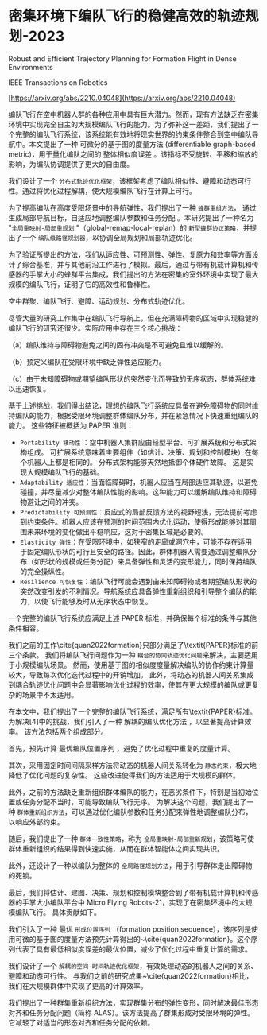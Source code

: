 # 密集环境下编队飞行的稳健高效的轨迹规划-2023

Robust and Efficient Trajectory Planning for Formation Flight in Dense Environments

IEEE Transactions on Robotics

[https://arxiv.org/abs/2210.04048](https://arxiv.org/abs/2210.04048)

编队飞行在空中机器人群的各种应用中具有巨大潜力。然而，现有方法缺乏在密集环境中实现完全自主的大规模编队飞行的能力。为了弥补这一差距，我们提出了一个完整的编队飞行系统，该系统能有效地将现实世界的约束条件整合到空中编队导航中。本文提出了一种 可微分的基于图的度量方法 (differentiable graph-based metric)，用于量化编队之间的 整体相似度误差 。该指标不受旋转、平移和缩放的影响，为编队协调提供了更大的自由度。

我们设计了一个 `分布式轨迹优化框架`，该框架考虑了编队相似性、避障和动态可行性。通过将优化过程解耦，使大规模编队飞行在计算上可行。

为了提高编队在高度受限场景中的导航弹性，我们提出了一种 `蜂群重组方法`， 通过生成局部导航目标，自适应地调整编队参数和任务分配 。本研究提出了一种名为 "`全局重映射-局部重规划` "（global-remap-local-replan）的 `新型蜂群协议策略`，并提出了一个 `编队级路径规划器`，以协调全局规划和局部轨迹优化。

为了验证所提出的方法，我们从适应性、可预测性、弹性、复原力和效率等方面设计了综合基准，并与其他前沿工作进行了模拟。最后，通过与带有机载计算机和传感器的手掌大小的蜂群平台集成，我们提出的方法在密集的室外环境中实现了最大规模的编队飞行，证明了它的高效性和鲁棒性。

空中群聚、编队飞行、避障、运动规划、分布式轨迹优化。

尽管大量的研究工作集中在编队飞行导航上，但在充满障碍物的区域中实现稳健的编队飞行的研究还很少。实际应用中存在三个核心挑战：

（a）编队维持与障碍物避免之间的固有冲突是不可避免且难以缓解的。

（b）预定义编队在受限环境中缺乏弹性适应能力。

（c）由于未知障碍物或期望编队形状的突然变化而导致的无序状态，群体系统难以迅速恢复。

基于上述挑战，我们得出结论，理想的编队飞行系统应具备在避免障碍物的同时维持编队的能力，根据受限环境调整群体编队分布，并在紧急情况下快速重组编队的能力。 这些特征被概括为 PAPER 准则：

- `Portability 移动性` ：空中机器人集群应由轻型平台、可扩展系统和分布式架构组成。 可扩展系统意味着主要组件（如估计、决策、规划和控制模块）在每个机器人上都是相同的。 分布式架构能够天然地抵御个体硬件故障。 这是实现大规模编队飞行的基础。
- `Adaptability 适应性`：当面临障碍时，机器人应当在局部适应其轨迹，以避免碰撞，并尽量减少对整体编队性能的影响。这种能力可以缓解编队维持和障碍物避让之间的冲突。
- `Predictability 可预测性`：反应式的局部反馈方法的视野短浅，无法提前考虑到约束条件。机器人应该在预测的时间范围内优化运动，使得形成能够对其周围未来环境的变化做出平稳响应，这对于密集区域是必要的。
- `Elasticity 弹性`：在受限环境中，如狭窄的走廊或洞穴中，可能不存在适用于固定编队形状的可行且安全的路径。因此，群体机器人需要通过调整编队分布（如形状的规模或任务分配）来具备弹性和灵活的变形能力，同时保持编队的完全操纵性。
- `Resilience 可恢复性`：编队飞行可能会遇到由未知障碍物或者期望编队形状的突然改变引发的不利情况。导航系统应具备弹性重新组织和引导整个编队的能力，以使飞行能够及时从无序状态中恢复。

一个完整的编队飞行系统应满足上述 PAPER 标准，并确保每个标准的条件与其他条件相容。

我们之前的工作\cite{quan2022formation}只部分满足了\textit{PAPER}标准的前三个条款。 我们将编队飞行问题作为一种 `耦合的协同轨迹优化问题`来解决，主要适用于小规模编队场景。 然而，使用基于图的相似度度量解决编队的协作约束计算量较大，导致每次优化迭代过程中的开销增加。 此外，将动态的机器人间关系集成到耦合轨迹优化问题中会显著影响优化过程的效率，使其在更大规模的编队或更复杂的场景中不太适用。

在本文中，我们提出了一个完整的编队飞行系统，满足所有\textit{PAPER}标准。 为解决[4]中的挑战，我们引入了一种 解耦的编队优化方法 ，以显著提高计算效率。 该方法包括两个组成部分。

首先，预先计算 最优编队位置序列 ，避免了优化过程中重复的度量计算。

其次，采用固定时间间隔采样方法将动态的机器人间关系转化为 `静态约束`，极大地降低了优化问题的复杂性。 这些改进使得我们的方法适用于大规模的群体。

此外，之前的方法缺乏重新组织群体编队的能力，在恶劣条件下，特别是当初始位置或任务分配不当时，可能导致编队飞行无序。 为解决这个问题，我们提出了一种 `群体重新组织方法`，可以通过优化编队参数和任务分配来弹性地调整编队分布，以响应外部约束。

随后，我们提出了一种 `群体一致性策略`，称为 `全局重映射-局部重新规划`，该策略可使群体重新组织的结果得到快速实施，从而在群体智能体之间实现共识。

此外，还设计了一种以编队为整体的 `全局路径规划方法`，用于引导群体走出障碍物的死锁。

最后，我们将估计、建图、决策、规划和控制模块整合到了带有机载计算机和传感器的手掌大小编队平台中 Micro Flying Robots-21，实现了在密集环境中的大规模编队飞行。 具体贡献如下。

我们引入了一种 最优 `形成位置序列` （formation position sequence），该序列是使用可微的基于图的度量方法预先计算得出的~\cite{quan2022formation}。这个序列代表了具有最低相似度误差的最优位置，减少了优化过程中重复计算的需求。

我们设计了一个 `解耦的空间-时间轨迹优化框架`，有效处理动态的机器人之间的关系、避障和动态可行性。 与我们之前的研究成果~\cite{quan2022formation}相比，我们在大规模群体中实现了更高的计算效率。

我们提出了一种群集重新组织方法，实现群集分布的弹性变形，同时解决最佳形态对齐和任务分配问题（简称 ALAS）。该方法提高了群集形成对受限环境的弹性。它减轻了对适当的形态对齐和任务分配的依赖。

